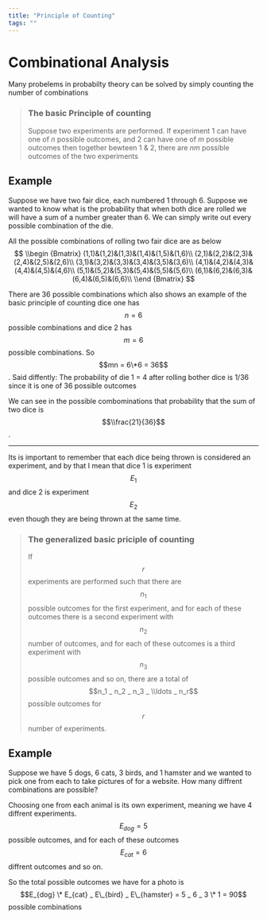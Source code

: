 ```yaml
---
title: "Principle of Counting"
tags: ""
---
```


# Combinational Analysis

Many probelems in probabilty theory can be solved by simply counting the number of combinations

> ### The basic Principle of counting
>
> Suppose two experiments are performed. If experiment 1 can have one of _n_ possible outcomes, and 2 can have one of _m_ possible outcomes then together bewteen 1 & 2, there are _nm_ possible outcomes of the two experiments

## Example

Suppose we have two fair dice, each numbered 1 through 6. Suppose we wanted to know what is the probability that when both dice are rolled we will have a sum of a number greater than 6. We can simply write out every possible combination of the die.

All the possible combinations of rolling two fair dice are as below
$$
\\begin {Bmatrix} 
(1,1)&(1,2)&(1,3)&(1,4)&(1,5)&(1,6)\\
(2,1)&(2,2)&(2,3)&(2,4)&(2,5)&(2,6)\\
(3,1)&(3,2)&(3,3)&(3,4)&(3,5)&(3,6)\\
(4,1)&(4,2)&(4,3)&(4,4)&(4,5)&(4,6)\\
(5,1)&(5,2)&(5,3)&(5,4)&(5,5)&(5,6)\\
(6,1)&(6,2)&(6,3)&(6,4)&(6,5)&(6,6)\\
\\end {Bmatrix}
$$ 

There are 36 possible combinations which also shows an example of the basic principle of counting dice one has $$n = 6$$ possible combinations and dice 2 has $$m = 6$$ possible combinations. So $$mn = 6\*6 = 36$$. Said diffently: The probability of die 1 = 4 after rolling bother dice is 1/36 since it is one of 36 possible outcomes

We can see in the possible combominations that probability that the sum of two dice is $$\\frac{21}{36}$$.

* * *

Its is important to remember that each dice being thrown is considered an experiment, and by that I mean that dice 1 is experiment $$E_1$$ and dice 2 is experiment $$E_2$$ even though they are being thrown at the same time.

> ### The generalized basic priciple of counting
>
> If $$r$$ experiments are performed such that there are $$n_1$$ possible outcomes for the first experiment, and for each of these outcomes there is a second experiment with $$n_2$$ number of outcomes, and for each of these outcomes is a third experiment with $$n_3$$ possible outcomes and so on, there are a total of $$n_1 _ n_2 _ n_3 _ \\ldots _ n_r$$ possible outcomes for $$r$$ number of experiments.

## Example

Suppose we have 5 dogs, 6 cats, 3 birds, and 1 hamster and we wanted to pick one from each to take pictures of for a website. How many diffrent combinations are possible?

Choosing one from each animal is its own experiment, meaning we have 4 diffrent experiments.
$$E_{dog} = 5$$ possible outcomes, and for each of these outcomes $$E_{cat} = 6$$ diffrent outcomes and so on.

So the total possible outcomes we have for a photo is $$E_{dog} \* E_{cat} _ E\_{bird} _ E\_{hamster} = 5 _ 6 _ 3 \* 1 = 90$$ possible combinations
